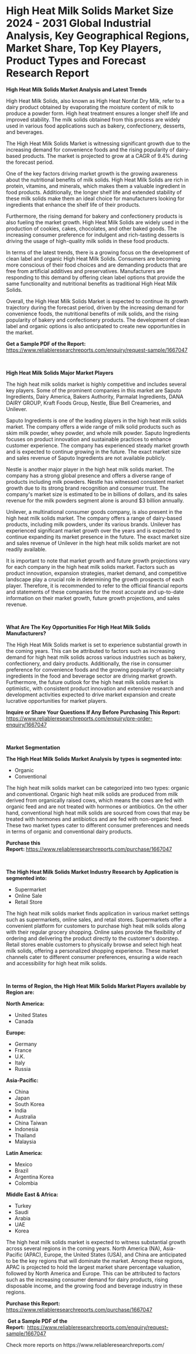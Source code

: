 <p><h1>High Heat Milk Solids Market Size 2024 - 2031 Global Industrial Analysis, Key Geographical Regions, Market Share, Top Key Players, Product Types and Forecast Research Report</h1></p><p><strong>High Heat Milk Solids Market Analysis and Latest Trends</strong></p>
<p><p>High Heat Milk Solids, also known as High Heat Nonfat Dry Milk, refer to a dairy product obtained by evaporating the moisture content of milk to produce a powder form. High heat treatment ensures a longer shelf life and improved stability. The milk solids obtained from this process are widely used in various food applications such as bakery, confectionery, desserts, and beverages.</p><p>The High Heat Milk Solids Market is witnessing significant growth due to the increasing demand for convenience foods and the rising popularity of dairy-based products. The market is projected to grow at a CAGR of 9.4% during the forecast period. </p><p>One of the key factors driving market growth is the growing awareness about the nutritional benefits of milk solids. High Heat Milk Solids are rich in protein, vitamins, and minerals, which makes them a valuable ingredient in food products. Additionally, the longer shelf life and extended stability of these milk solids make them an ideal choice for manufacturers looking for ingredients that enhance the shelf life of their products.</p><p>Furthermore, the rising demand for bakery and confectionery products is also fueling the market growth. High Heat Milk Solids are widely used in the production of cookies, cakes, chocolates, and other baked goods. The increasing consumer preference for indulgent and rich-tasting desserts is driving the usage of high-quality milk solids in these food products.</p><p>In terms of the latest trends, there is a growing focus on the development of clean label and organic High Heat Milk Solids. Consumers are becoming more conscious of their food choices and are demanding products that are free from artificial additives and preservatives. Manufacturers are responding to this demand by offering clean label options that provide the same functionality and nutritional benefits as traditional High Heat Milk Solids.</p><p>Overall, the High Heat Milk Solids Market is expected to continue its growth trajectory during the forecast period, driven by the increasing demand for convenience foods, the nutritional benefits of milk solids, and the rising popularity of bakery and confectionery products. The development of clean label and organic options is also anticipated to create new opportunities in the market.</p></p>
<p><strong>Get a Sample PDF of the Report:&nbsp;</strong> <a href="https://www.reliableresearchreports.com/enquiry/request-sample/1667047">https://www.reliableresearchreports.com/enquiry/request-sample/1667047</a></p>
<p>&nbsp;</p>
<p><strong>High Heat Milk Solids Major Market Players</strong></p>
<p><p>The high heat milk solids market is highly competitive and includes several key players. Some of the prominent companies in this market are Saputo Ingredients, Dairy America, Bakers Authority, Parmalat Ingredients, DANA DAIRY GROUP, Kraft Foods Group, Nestle, Blue Bell Creameries, and Unilever.</p><p>Saputo Ingredients is one of the leading players in the high heat milk solids market. The company offers a wide range of milk solid products such as skim milk powder, whey powder, and whole milk powder. Saputo Ingredients focuses on product innovation and sustainable practices to enhance customer experience. The company has experienced steady market growth and is expected to continue growing in the future. The exact market size and sales revenue of Saputo Ingredients are not available publicly.</p><p>Nestle is another major player in the high heat milk solids market. The company has a strong global presence and offers a diverse range of products including milk powders. Nestle has witnessed consistent market growth due to its strong brand recognition and consumer trust. The company's market size is estimated to be in billions of dollars, and its sales revenue for the milk powders segment alone is around $3 billion annually.</p><p>Unilever, a multinational consumer goods company, is also present in the high heat milk solids market. The company offers a range of dairy-based products, including milk powders, under its various brands. Unilever has experienced significant market growth over the years and is expected to continue expanding its market presence in the future. The exact market size and sales revenue of Unilever in the high heat milk solids market are not readily available.</p><p>It is important to note that market growth and future growth projections vary for each company in the high heat milk solids market. Factors such as product innovation, expansion strategies, market demand, and competitive landscape play a crucial role in determining the growth prospects of each player. Therefore, it is recommended to refer to the official financial reports and statements of these companies for the most accurate and up-to-date information on their market growth, future growth projections, and sales revenue.</p></p>
<p>&nbsp;</p>
<p><strong>What Are The Key Opportunities For High Heat Milk Solids Manufacturers?</strong></p>
<p><p>The High Heat Milk Solids market is set to experience substantial growth in the coming years. This can be attributed to factors such as increasing demand for high heat milk solids across various industries such as bakery, confectionery, and dairy products. Additionally, the rise in consumer preference for convenience foods and the growing popularity of specialty ingredients in the food and beverage sector are driving market growth. Furthermore, the future outlook for the high heat milk solids market is optimistic, with consistent product innovation and extensive research and development activities expected to drive market expansion and create lucrative opportunities for market players.</p></p>
<p><strong>Inquire or Share Your Questions If Any Before Purchasing This Report:</strong> <a href="https://www.reliableresearchreports.com/enquiry/pre-order-enquiry/1667047">https://www.reliableresearchreports.com/enquiry/pre-order-enquiry/1667047</a></p>
<p>&nbsp;</p>
<p><strong>Market Segmentation</strong></p>
<p><strong>The High Heat Milk Solids Market Analysis by types is segmented into:</strong></p>
<p><ul><li>Organic</li><li>Conventional</li></ul></p>
<p><p>The high heat milk solids market can be categorized into two types: organic and conventional. Organic high heat milk solids are produced from milk derived from organically raised cows, which means the cows are fed with organic feed and are not treated with hormones or antibiotics. On the other hand, conventional high heat milk solids are sourced from cows that may be treated with hormones and antibiotics and are fed with non-organic feed. These two market types cater to different consumer preferences and needs in terms of organic and conventional dairy products.</p></p>
<p><strong>Purchase this Report:&nbsp;</strong><a href="https://www.reliableresearchreports.com/purchase/1667047">https://www.reliableresearchreports.com/purchase/1667047</a></p>
<p>&nbsp;</p>
<p><strong>The High Heat Milk Solids Market Industry Research by Application is segmented into:</strong></p>
<p><ul><li>Supermarket</li><li>Online Sale</li><li>Retail Store</li></ul></p>
<p><p>The high heat milk solids market finds application in various market settings such as supermarkets, online sales, and retail stores. Supermarkets offer a convenient platform for customers to purchase high heat milk solids along with their regular grocery shopping. Online sales provide the flexibility of ordering and delivering the product directly to the customer's doorstep. Retail stores enable customers to physically browse and select high heat milk solids, offering a personalized shopping experience. These market channels cater to different consumer preferences, ensuring a wide reach and accessibility for high heat milk solids.</p></p>
<p>&nbsp;</p>
<p><strong>In terms of Region, the High Heat Milk Solids Market Players available by Region are:</strong></p>
<p>
    <p> <strong> North America: </strong>
        <ul>
            <li>United States</li>
            <li>Canada</li>
        </ul>
        </p> 
    <p> <strong> Europe: </strong>
        <ul>
            <li>Germany</li>
            <li>France</li>
            <li>U.K.</li>
            <li>Italy</li>
            <li>Russia</li>
        </ul>
        </p> 
    <p> <strong> Asia-Pacific: </strong>
        <ul>
            <li>China</li>
            <li>Japan</li>
            <li>South Korea</li>
            <li>India</li>
            <li>Australia</li>
            <li>China Taiwan</li>
            <li>Indonesia</li>
            <li>Thailand</li>
            <li>Malaysia</li>
        </ul>
        </p> 
    <p> <strong> Latin America: </strong>
        <ul>
            <li>Mexico</li>
            <li>Brazil</li>
            <li>Argentina Korea</li>
            <li>Colombia</li>
        </ul>
        </p> 
    <p> <strong> Middle East & Africa: </strong>
        <ul>
            <li>Turkey</li>
            <li>Saudi</li>
            <li>Arabia</li>
            <li>UAE</li>
            <li>Korea</li>
        </ul>
    </p>
    </p>
<p><p>The high heat milk solids market is expected to witness substantial growth across several regions in the coming years. North America (NA), Asia-Pacific (APAC), Europe, the United States (USA), and China are anticipated to be the key regions that will dominate the market. Among these regions, APAC is projected to hold the largest market share percentage valuation, followed by North America and Europe. This can be attributed to factors such as the increasing consumer demand for dairy products, rising disposable income, and the growing food and beverage industry in these regions.</p></p>
<p><strong>Purchase this Report: </strong><a href="https://www.reliableresearchreports.com/purchase/1667047">https://www.reliableresearchreports.com/purchase/1667047</a></p>
<p>&nbsp;<strong>Get a Sample PDF of the Report:&nbsp;&nbsp;</strong><a href="https://www.reliableresearchreports.com/enquiry/request-sample/1667047">https://www.reliableresearchreports.com/enquiry/request-sample/1667047</a></p>
<p><strong></strong></p>
<p>Check more reports on https://www.reliableresearchreports.com/</p>